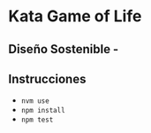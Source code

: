 # Kata Game of Life
## Diseño Sostenible - 

## Instrucciones
* `nvm use`
* `npm install`
* `npm test`
